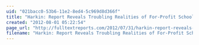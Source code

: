 ```yaml
---
uid: "021bacc0-53b6-11e2-8ed4-5c969d8d366f"
title: "Harkin: Report Reveals Troubling Realities of For-Profit Schools | Full Text Reports..."
created: "2012-08-01 05:22:54"
page_url: "http://fulltextreports.com/2012/07/31/harkin-report-reveals-troubling-realities-of-for-profit-schools/"
filename: "Harkin: Report Reveals Troubling Realities of For-Profit Schools | Full Text Reports.html"
---
```

